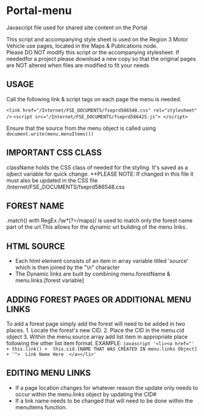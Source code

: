 # Portal-menu
Javascript file used for shared site content on the Portal
					
This script and accompanying style sheet is used on the Region 3 Motor Vehicle use pages, located in the Maps & Publications node.					
Please DO NOT modify this script or the accompanying stylesheet. If neededfor a project please download a new copy so that the original pages are NOT altered when files are modified to fit your needs						


## USAGE
Call the following link & script tags on each page the menu is needed.

`<link href="/Internet/FSE_DOCUMENTS/fseprd586548.css" rel="stylesheet" />`
`<script src="/Internet/FSE_DOCUMENTS/fseprd586425.js"> </script>`

Ensure that the source from the menu object is called using `document.write(menu.menuItems())`

## IMPORTANT CSS CLASS
className holds the CSS class of needed for the styling. It's saved as a ojbect variable for quick change.
**PLEASE NOTE: If changed in this file it must also be updated in the CSS file /Internet/FSE_DOCUMENTS/fseprd586548.css

## FOREST NAME
.match() with RegEx /\w*(?=\/maps)/ is used to match only the forest name part of the url.This allows for the dynamic url building of the menu links.

## HTML SOURCE
   - Each html element consists of an item in array variable titled 'source' which is then joined by the "\n" character
   - The Dynamic links are built by combining menu.forestName & menu.links.[forest variable]

## ADDING FOREST PAGES OR ADDITIONAL MENU LINKS
To add a forest page simply add the forest will need to be added in two places.
   		1. Locate the forest's new CID.
   		2. Place the CID in the menu.cid object
   		3. Within the menu.source array add list item in appropriate place following the other list item format.
         EXAMPLE: 
         ```javascript
         '<li><a href="' + this.link() +  this.cid.[NAME THAT WAS CREATED IN menu.links Object]   + '">  Link Name Here  </a></li>'
         ```

## EDITING MENU LINKS
   - If a page location changes for whatever reason the update only needs to occur within the menu.links object by updating the CID#
   - If a link name needs to be changed that will need to be done within the menuItems function.
